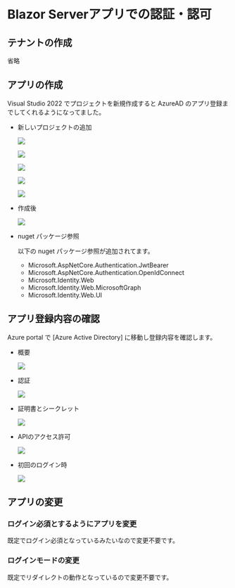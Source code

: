 # Blazor Serverアプリでの認証・認可

## テナントの作成

省略

## アプリの作成

Visual Studio 2022 でプロジェクトを新規作成すると AzureAD のアプリ登録までしてくれるようになってました。
* 新しいプロジェクトの追加

    ![](doc/blazorserver-singleOrg-00.png)

    ![](doc/blazorserver-singleOrg-01.png)

    ![](doc/blazorserver-singleOrg-03.png)

    ![](doc/blazorserver-singleOrg-04.png)

    ![](doc/blazorserver-singleOrg-05.png)

* 作成後

    ![](doc/blazorserver-singleOrg-06.png)

* nuget パッケージ参照

    以下の nuget パッケージ参照が追加されてます。
    * Microsoft.AspNetCore.Authentication.JwtBearer
    * Microsoft.AspNetCore.Authentication.OpenIdConnect
    * Microsoft.Identity.Web
    * Microsoft.Identity.Web.MicrosoftGraph
    * Microsoft.Identity.Web.UI

## アプリ登録内容の確認

Azure portal で [Azure Active Directory] に移動し登録内容を確認します。

* 概要

    ![](doc/blazorserver-singleOrg-07.png)

* 認証

    ![](doc/blazorserver-singleOrg-08.png)

* 証明書とシークレット

    ![](doc/blazorserver-singleOrg-09.png)

* APIのアクセス許可

    ![](doc/blazorserver-singleOrg-10.png)

* 初回のログイン時

    ![](doc/blazorserver-singleOrg-11.png)

## アプリの変更

### ログイン必須とするようにアプリを変更
既定でログイン必須となっているみたいなので変更不要です。

### ログインモードの変更
既定でリダイレクトの動作となっているので変更不要です。
